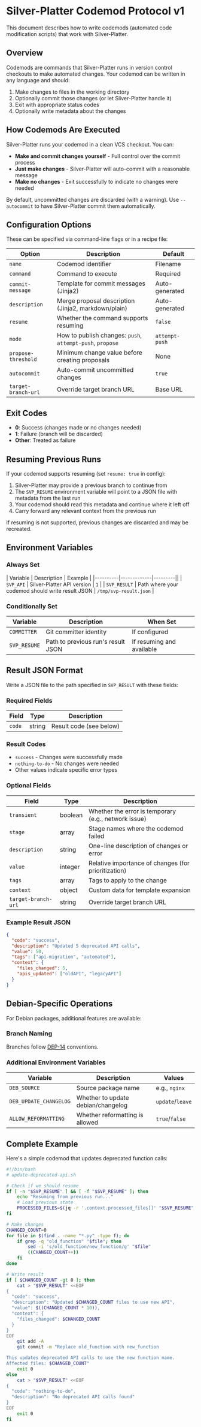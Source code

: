 # Silver-Platter Codemod Protocol v1

This document describes how to write codemods (automated code modification scripts) that work with Silver-Platter.

## Overview

Codemods are commands that Silver-Platter runs in version control checkouts to make automated changes. Your codemod can be written in any language and should:

1. Make changes to files in the working directory
2. Optionally commit those changes (or let Silver-Platter handle it)
3. Exit with appropriate status codes
4. Optionally write metadata about the changes

## How Codemods Are Executed

Silver-Platter runs your codemod in a clean VCS checkout. You can:

- **Make and commit changes yourself** - Full control over the commit process
- **Just make changes** - Silver-Platter will auto-commit with a reasonable message
- **Make no changes** - Exit successfully to indicate no changes were needed

By default, uncommitted changes are discarded (with a warning). Use `--autocommit` to have Silver-Platter commit them automatically.

## Configuration Options

These can be specified via command-line flags or in a recipe file:

| Option | Description | Default |
|--------|-------------|---------|
| `name` | Codemod identifier | Filename |
| `command` | Command to execute | Required |
| `commit-message` | Template for commit messages (Jinja2) | Auto-generated |
| `description` | Merge proposal description (Jinja2, markdown/plain) | Auto-generated |
| `resume` | Whether the command supports resuming | `false` |
| `mode` | How to publish changes: `push`, `attempt-push`, `propose` | `attempt-push` |
| `propose-threshold` | Minimum change value before creating proposals | None |
| `autocommit` | Auto-commit uncommitted changes | `true` |
| `target-branch-url` | Override target branch URL | Base URL |

## Exit Codes

- **0**: Success (changes made or no changes needed)
- **1**: Failure (branch will be discarded)
- **Other**: Treated as failure

## Resuming Previous Runs

If your codemod supports resuming (set `resume: true` in config):

1. Silver-Platter may provide a previous branch to continue from
2. The `SVP_RESUME` environment variable will point to a JSON file with metadata from the last run
3. Your codemod should read this metadata and continue where it left off
4. Carry forward any relevant context from the previous run

If resuming is not supported, previous changes are discarded and may be recreated.

## Environment Variables

### Always Set

| Variable | Description | Example |
|----------|-------------|---------||
| `SVP_API` | Silver-Platter API version | `1` |
| `SVP_RESULT` | Path where your codemod should write result JSON | `/tmp/svp-result.json` |

### Conditionally Set

| Variable | Description | When Set |
|----------|-------------|----------|
| `COMMITTER` | Git committer identity | If configured |
| `SVP_RESUME` | Path to previous run's result JSON | If resuming and available |

## Result JSON Format

Write a JSON file to the path specified in `SVP_RESULT` with these fields:

### Required Fields

| Field | Type | Description |
|-------|------|-------------|
| `code` | string | Result code (see below) |

### Result Codes

- `success` - Changes were successfully made
- `nothing-to-do` - No changes were needed
- Other values indicate specific error types

### Optional Fields

| Field | Type | Description |
|-------|------|-------------|
| `transient` | boolean | Whether the error is temporary (e.g., network issue) |
| `stage` | array | Stage names where the codemod failed |
| `description` | string | One-line description of changes or error |
| `value` | integer | Relative importance of changes (for prioritization) |
| `tags` | array | Tags to apply to the change |
| `context` | object | Custom data for template expansion |
| `target-branch-url` | string | Override target branch URL |

### Example Result JSON

```json
{
  "code": "success",
  "description": "Updated 5 deprecated API calls",
  "value": 50,
  "tags": ["api-migration", "automated"],
  "context": {
    "files_changed": 5,
    "apis_updated": ["oldAPI", "legacyAPI"]
  }
}
```

## Debian-Specific Operations

For Debian packages, additional features are available:

### Branch Naming

Branches follow [DEP-14](https://dep-team.pages.debian.net/deps/dep14/) conventions.

### Additional Environment Variables

| Variable | Description | Values |
|----------|-------------|--------|
| `DEB_SOURCE` | Source package name | e.g., `nginx` |
| `DEB_UPDATE_CHANGELOG` | Whether to update debian/changelog | `update`/`leave` |
| `ALLOW_REFORMATTING` | Whether reformatting is allowed | `true`/`false` |

## Complete Example

Here's a simple codemod that updates deprecated function calls:

```bash
#!/bin/bash
# update-deprecated-api.sh

# Check if we should resume
if [ -n "$SVP_RESUME" ] && [ -f "$SVP_RESUME" ]; then
    echo "Resuming from previous run..."
    # Load previous state
    PROCESSED_FILES=$(jq -r '.context.processed_files[]' "$SVP_RESUME" 2>/dev/null || echo "")
fi

# Make changes
CHANGED_COUNT=0
for file in $(find . -name "*.py" -type f); do
    if grep -q "old_function" "$file"; then
        sed -i 's/old_function/new_function/g' "$file"
        ((CHANGED_COUNT++))
    fi
done

# Write result
if [ $CHANGED_COUNT -gt 0 ]; then
    cat > "$SVP_RESULT" <<EOF
{
  "code": "success",
  "description": "Updated $CHANGED_COUNT files to use new API",
  "value": $((CHANGED_COUNT * 10)),
  "context": {
    "files_changed": $CHANGED_COUNT
  }
}
EOF
    git add -A
    git commit -m "Replace old_function with new_function

This updates deprecated API calls to use the new function name.
Affected files: $CHANGED_COUNT"
    exit 0
else
    cat > "$SVP_RESULT" <<EOF
{
  "code": "nothing-to-do",
  "description": "No deprecated API calls found"
}
EOF
    exit 0
fi
```
